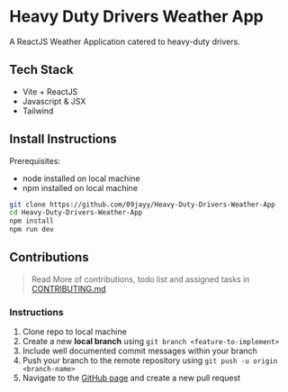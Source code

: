 # Heavy Duty Drivers Weather App

A ReactJS Weather Application catered to heavy-duty drivers.

## Tech Stack

- Vite + ReactJS
- Javascript & JSX
- Tailwind

## Install Instructions

Prerequisites:

- node installed on local machine
- npm installed on local machine

```bash
git clone https://github.com/09jayy/Heavy-Duty-Drivers-Weather-App
cd Heavy-Duty-Drivers-Weather-App
npm install
npm run dev
```

## Contributions

> Read More of contributions, todo list and assigned tasks in [CONTRIBUTING.md](CONTRIBUTING.md)

### Instructions

1. Clone repo to local machine
1. Create a new **local branch** using `git branch <feature-to-implement>`
1. Include well documented commit messages within your branch
1. Push your branch to the remote repository using `git push -u origin <branch-name>`
1. Navigate to the [GitHub page](https://github.com/09jayy/Heavy-Duty-Drivers-Weather-App) and create a new pull request
